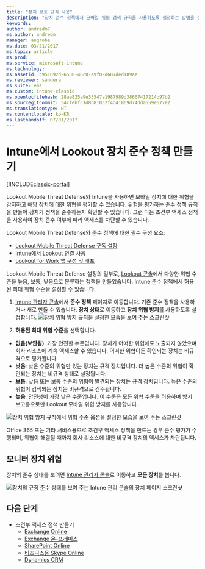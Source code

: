 ```yaml
---
title: "장치 보호 규칙 사용"
description: "장치 준수 정책에서 모바일 위협 검색 규칙을 사용하도록 설정하는 방법을 설명합니다."
keywords: 
author: andredm7
ms.author: andredm
manager: angrobe
ms.date: 03/21/2017
ms.topic: article
ms.prod: 
ms.service: microsoft-intune
ms.technology: 
ms.assetid: c951692d-6538-46c0-a9f0-d607ded189ae
ms.reviewer: sandera
ms.suite: ems
ms.custom: intune-classic
ms.openlocfilehash: 28ae825a9e33547a1987989d38667417214b97b2
ms.sourcegitcommit: 34cfebfc1d8b81032f4d41869d74dda559e677e2
ms.translationtype: HT
ms.contentlocale: ko-KR
ms.lasthandoff: 07/01/2017
---
```

# <a name="create-lookout-device-compliance-policy-in-intune"></a>Intune에서 Lookout 장치 준수 정책 만들기

[!INCLUDE[classic-portal](../includes/classic-portal.md)]

Lookout Mobile Threat Defense와 Intune을 사용하면 모바일 장치에 대한 위협을 감지하고 해당 장치에 대한 위협을 평가할 수 있습니다. 위험을 평가하는 준수 정책 규칙을 만들어 장치가 정책을 준수하는지 확인할 수 있습니다. 그런 다음 조건부 액세스 정책을 사용하여 장치 준수 여부에 따라 액세스를 차단할 수 있습니다.

Lookout Mobile Threat Defense와 준수 정책에 대한 필수 구성 요소:

- [Lookout Mobile Threat Defense 구독 설정](setup-your-lookout-mtd-subscription.md)
- [Intune에서 Lookout 연결 사용](enable-lookout-mtd-connection.md)
- [Lookout for Work 앱 구성 및 배포](configure-deploy-lookout-for-work-app.md)

Lookout Mobile Threat Defense 설정의 일부로, [Lookout 콘솔](https://aad.lookout.com)에서 다양한 위협 수준을 높음, 보통, 낮음으로 분류하는 정책을 만들었습니다. Intune 준수 정책에서 허용된 최대 위협 수준을 설정할 수 있습니다.

1. [Intune 관리자 콘솔](https://manage.microsoft.com)에서 **준수 정책** 페이지로 이동합니다. 기존 준수 정책을 사용하거나 새로 만들 수 있습니다. **장치 상태**로 이동하고 **장치 위협 방지**를 사용하도록 설정합니다.
  ![장치 위협 방지 규칙을 설정한 모습을 보여 주는 스크린샷](../media/mtp/mtp-compliance-policy-rule.png)

2. **허용된 최대 위협 수준**을 선택합니다.
  * **없음(보안됨)**: 가장 안전한 수준입니다.  장치가 어떠한 위협에도 노출되지 않았으며 회사 리소스에 계속 액세스할 수 있습니다.  어떠한 위협이든 확인되는 장치는 비규격으로 평가됩니다.  
  * **낮음**: 낮은 수준의 위협만 있는 장치는 규격 장치입니다. 더 높은 수준의 위협이 확인되는 장치는 비규격 상태로 설정됩니다.
  * **보통**: 낮음 또는 보통 수준의 위협이 발견되는 장치는 규격 장치입니다. 높은 수준의 위협이 검색되는 장치는 비규격으로 간주됩니다.
  * **높음**: 안전성이 가장 낮은 수준입니다. 이 수준은 모든 위협 수준을 허용하며 방지 보고용으로만 Lookout 모바일 위협 방지를 사용합니다.

![장치 위협 방지 규칙에서 위협 수준 옵션을 설정한 모습을 보여 주는 스크린샷](../media/mtp/mtp-compliance-policy-setting.png)

Office 365 또는 기타 서비스용으로 조건부 액세스 정책을 만드는 경우 준수 평가가 수행되며, 위협이 해결될 때까지 회사 리소스에 대한 비규격 장치의 액세스가 차단됩니다.

## <a name="monitor-device-threats"></a>모니터 장치 위협
장치의 준수 상태를 보려면 [Intune 관리자 콘솔](https://manage.microsoft.com)로 이동하고 **모든 장치**를 봅니다.

![장치의 규정 준수 상태를 보여 주는 Intune 관리 콘솔의 장치 페이지 스크린샷](../media/mtp/mtp-device-status-intune-console.png)

## <a name="next-steps"></a>다음 단계
* 조건부 액세스 정책 만들기
  * [Exchange Online](restrict-access-to-exchange-online-with-microsoft-intune.md)
  * [Exchange 온-프레미스](restrict-access-to-exchange-onpremises-with-microsoft-intune.md)
  * [SharePoint Online](restrict-access-to-sharepoint-online-with-microsoft-intune.md)
  * [비즈니스용 Skype Online](restrict-access-to-skype-for-business-online-with-microsoft-intune.md)
  * [Dynamics CRM](restrict-access-to-dynamics-crm-online-with-microsoft-intune.md)
